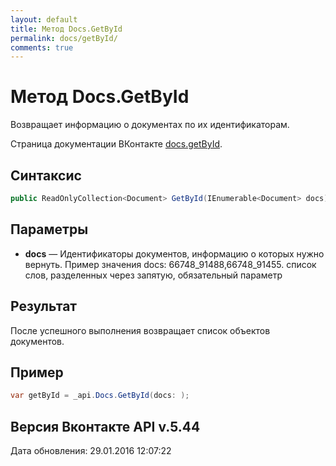 ```yaml
---
layout: default
title: Метод Docs.GetById
permalink: docs/getById/
comments: true
---
```

# Метод Docs.GetById
Возвращает информацию о документах по их идентификаторам.

Страница документации ВКонтакте [docs.getById](https://vk.com/dev/docs.getById).

## Синтаксис
``` csharp
public ReadOnlyCollection<Document> GetById(IEnumerable<Document> docs)
```

## Параметры
+ **docs** — Идентификаторы документов, информацию о которых нужно вернуть. Пример значения docs: 
66748_91488,66748_91455. список слов, разделенных через запятую, обязательный параметр

## Результат
После успешного выполнения возвращает список объектов документов.

## Пример
``` csharp
var getById = _api.Docs.GetById(docs: );
```

## Версия Вконтакте API v.5.44
Дата обновления: 29.01.2016 12:07:22
